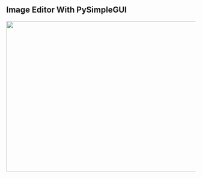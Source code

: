 ## Image Editor With PySimpleGUI

<img align="center" src = "https://github.com/engineerbekir/PySimpleGUI-OpenCV/blob/master/gif2.gif" width = "700" height ="400"/>
